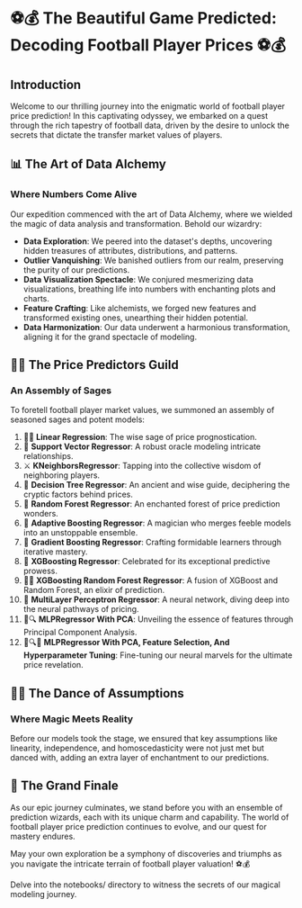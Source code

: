 # ⚽💰 The Beautiful Game Predicted: Decoding Football Player Prices ⚽💰

## Introduction

Welcome to our thrilling journey into the enigmatic world of football player price prediction! In this captivating odyssey, we embarked on a quest through the rich tapestry of football data, driven by the desire to unlock the secrets that dictate the transfer market values of players.

## 📊 The Art of Data Alchemy

### Where Numbers Come Alive

Our expedition commenced with the art of Data Alchemy, where we wielded the magic of data analysis and transformation. Behold our wizardry:

- **Data Exploration**: We peered into the dataset's depths, uncovering hidden treasures of attributes, distributions, and patterns.
- **Outlier Vanquishing**: We banished outliers from our realm, preserving the purity of our predictions.
- **Data Visualization Spectacle**: We conjured mesmerizing data visualizations, breathing life into numbers with enchanting plots and charts.
- **Feature Crafting**: Like alchemists, we forged new features and transformed existing ones, unearthing their hidden potential.
- **Data Harmonization**: Our data underwent a harmonious transformation, aligning it for the grand spectacle of modeling.

## 🤖🔮 The Price Predictors Guild

### An Assembly of Sages

To foretell football player market values, we summoned an assembly of seasoned sages and potent models:

1. 🧙‍♂️ **Linear Regression**: The wise sage of price prognostication.
2. 🌟 **Support Vector Regressor**: A robust oracle modeling intricate relationships.
3. ⚔️ **KNeighborsRegressor**: Tapping into the collective wisdom of neighboring players.
4. 🌲 **Decision Tree Regressor**: An ancient and wise guide, deciphering the cryptic factors behind prices.
5. 🌳 **Random Forest Regressor**: An enchanted forest of price prediction wonders.
6. 🚀 **Adaptive Boosting Regressor**: A magician who merges feeble models into an unstoppable ensemble.
7. 🌌 **Gradient Boosting Regressor**: Crafting formidable learners through iterative mastery.
8. 🌠 **XGBoosting Regressor**: Celebrated for its exceptional predictive prowess.
9. 🚀🌳 **XGBoosting Random Forest Regressor**: A fusion of XGBoost and Random Forest, an elixir of prediction.
10. 🧠 **MultiLayer Perceptron Regressor**: A neural network, diving deep into the neural pathways of pricing.
11. 🌟🔍 **MLPRegressor With PCA**: Unveiling the essence of features through Principal Component Analysis.
12. 🌟🔍🎯 **MLPRegressor With PCA, Feature Selection, And Hyperparameter Tuning**: Fine-tuning our neural marvels for the ultimate price revelation.

## 💃🕺 The Dance of Assumptions

### Where Magic Meets Reality

Before our models took the stage, we ensured that key assumptions like linearity, independence, and homoscedasticity were not just met but danced with, adding an extra layer of enchantment to our predictions.

## 🌟 The Grand Finale

As our epic journey culminates, we stand before you with an ensemble of prediction wizards, each with its unique charm and capability. The world of football player price prediction continues to evolve, and our quest for mastery endures.

May your own exploration be a symphony of discoveries and triumphs as you navigate the intricate terrain of football player valuation! ⚽💰

Delve into the notebooks/ directory to witness the secrets of our magical modeling journey.
